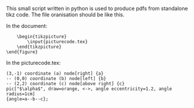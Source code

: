 This small script written in python is used to produce pdfs from standalone tikz
code. The file oranisation should be like this.

In the document:
```\begin{figure}
	\begin{tikzpicture}
		\input{picturecode.tex}
	\end{tikzpicture}
\end{figure}
```
In the picturecode.tex:
```%This is direct tikz code.
(3,-1) coordinate (a) node[right] {a}
-- (0,0) coordinate (b) node[left] {b}
-- (2,2) coordinate (c) node[above right] {c}
pic["$\alpha$", draw=orange, <->, angle eccentricity=1.2, angle radius=1cm]
{angle=a--b--c};
```
